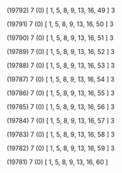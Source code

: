 (19792) 7 (0) [ 1, 5, 8, 9, 13, 16, 49 ] 3 


(19791) 7 (0) [ 1, 5, 8, 9, 13, 16, 50 ] 3 


(19790) 7 (0) [ 1, 5, 8, 9, 13, 16, 51 ] 3 


(19789) 7 (0) [ 1, 5, 8, 9, 13, 16, 52 ] 3 


(19788) 7 (0) [ 1, 5, 8, 9, 13, 16, 53 ] 3 


(19787) 7 (0) [ 1, 5, 8, 9, 13, 16, 54 ] 3 


(19786) 7 (0) [ 1, 5, 8, 9, 13, 16, 55 ] 3 


(19785) 7 (0) [ 1, 5, 8, 9, 13, 16, 56 ] 3 


(19784) 7 (0) [ 1, 5, 8, 9, 13, 16, 57 ] 3 


(19783) 7 (0) [ 1, 5, 8, 9, 13, 16, 58 ] 3 


(19782) 7 (0) [ 1, 5, 8, 9, 13, 16, 59 ] 3 


(19781) 7 (0) [ 1, 5, 8, 9, 13, 16, 60 ]  

